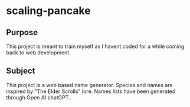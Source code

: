 # scaling-pancake

## Purpose

This project is meant to train myself as I havent coded for a while coming back to web development.

## Subject

This project is a web based name generator.
Species and names are inspired by "The Elder Scrolls" lore.
Names lists have been generated through Open AI chatGPT.